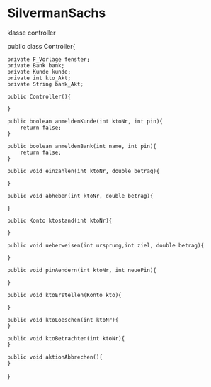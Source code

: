 # SilvermanSachs
klasse controller


public class Controller{

    private F_Vorlage fenster;
    private Bank bank;
    private Kunde kunde;
    private int kto_Akt;
    private String bank_Akt;

    public Controller(){

    }

    public boolean anmeldenKunde(int ktoNr, int pin){
        return false;
    }

    public boolean anmeldenBank(int name, int pin){
        return false;
    }

    public void einzahlen(int ktoNr, double betrag){

    }

    public void abheben(int ktoNr, double betrag){

    }

    public Konto ktostand(int ktoNr){

    }

    public void ueberweisen(int ursprung,int ziel, double betrag){

    }

    public void pinAendern(int ktoNr, int neuePin){

    }

    public void ktoErstellen(Konto kto){

    }

    public void ktoLoeschen(int ktoNr){
    }

    public void ktoBetrachten(int ktoNr){
    }

    public void aktionAbbrechen(){
    }

}
